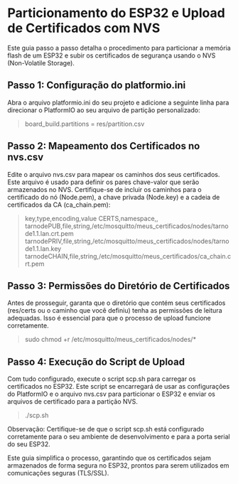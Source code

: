 # Particionamento do ESP32 e Upload de Certificados com NVS

Este guia passo a passo detalha o procedimento para particionar a memória flash de um ESP32 e subir os certificados de segurança usando o NVS (Non-Volatile Storage).

## Passo 1: Configuração do platformio.ini

Abra o arquivo platformio.ini do seu projeto e adicione a seguinte linha para direcionar o PlatformIO ao seu arquivo de partição personalizado:

> board_build.partitions = res/partition.csv

## Passo 2: Mapeamento dos Certificados no nvs.csv

Edite o arquivo nvs.csv para mapear os caminhos dos seus certificados. Este arquivo é usado para definir os pares chave-valor que serão armazenados no NVS. Certifique-se de incluir os caminhos para o certificado do nó (Node.pem), a chave privada (Node.key) e a cadeia de certificados da CA (ca_chain.pem):

> key,type,encoding,value
> CERTS,namespace,,
> tarnodePUB,file,string,/etc/mosquitto/meus_certificados/nodes/tarnode1.1.lan.crt.pem
> tarnodePRIV,file,string,/etc/mosquitto/meus_certificados/nodes/tarnode1.1.lan.key
> tarnodeCHAIN,file,string,/etc/mosquitto/meus_certificados/ca_chain.crt.pem

## Passo 3: Permissões do Diretório de Certificados

Antes de prosseguir, garanta que o diretório que contém seus certificados (res/certs ou o caminho que você definiu) tenha as permissões de leitura adequadas. Isso é essencial para que o processo de upload funcione corretamente.

> sudo chmod +r /etc/mosquitto/meus_certificados/nodes/*

## Passo 4: Execução do Script de Upload

Com tudo configurado, execute o script scp.sh para carregar os certificados no ESP32. Este script se encarregará de usar as configurações do PlatformIO e o arquivo nvs.csv para particionar o ESP32 e enviar os arquivos de certificado para a partição NVS.

> ./scp.sh

Observação: Certifique-se de que o script scp.sh está configurado corretamente para o seu ambiente de desenvolvimento e para a porta serial do seu ESP32.

Este guia simplifica o processo, garantindo que os certificados sejam armazenados de forma segura no ESP32, prontos para serem utilizados em comunicações seguras (TLS/SSL).
